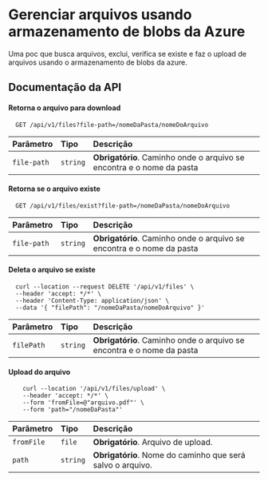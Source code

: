 # Gerenciar arquivos usando armazenamento de blobs da Azure

Uma poc que busca arquivos, exclui, verifica se existe e faz o upload de arquivos usando o armazenamento de blobs da azure.


## Documentação da API

#### Retorna o arquivo para download

```
  GET /api/v1/files?file-path=/nomeDaPasta/nomeDoArquivo
```

| Parâmetro   | Tipo       | Descrição                           |
| :---------- | :--------- | :---------------------------------- |
| `file-path` | `string` | **Obrigatório**. Caminho onde o arquivo se encontra e o nome da pasta |

#### Retorna se o arquivo existe

```
  GET /api/v1/files/exist?file-path=/nomeDaPasta/nomeDoArquivo
```

| Parâmetro   | Tipo       | Descrição                                   |
| :---------- | :--------- | :------------------------------------------ |
| `file-path`      | `string` | **Obrigatório**. Caminho onde o arquivo se encontra e o nome da pasta |

#### Deleta o arquivo se existe

```
  curl --location --request DELETE '/api/v1/files' \
  --header 'accept: */*' \
  --header 'Content-Type: application/json' \
  --data '{ "filePath": "/nomeDaPasta/nomeDoArquivo" }'
```

| Parâmetro   | Tipo       | Descrição                                   |
| :---------- | :--------- | :------------------------------------------ |
| `filePath`      | `string` | **Obrigatório**. Caminho onde o arquivo se encontra e o nome da pasta |

#### Upload do arquivo

```
    curl --location '/api/v1/files/upload' \
    --header 'accept: */*' \
    --form 'fromFile=@"arquivo.pdf"' \
    --form 'path="/nomeDaPasta"'
```

| Parâmetro   | Tipo       | Descrição                                   |
| :---------- | :--------- | :------------------------------------------ |
| `fromFile`      | `file` | **Obrigatório**. Arquivo de upload. |
| `path`      | `string` | **Obrigatório**. Nome do caminho que será salvo o arquivo. |